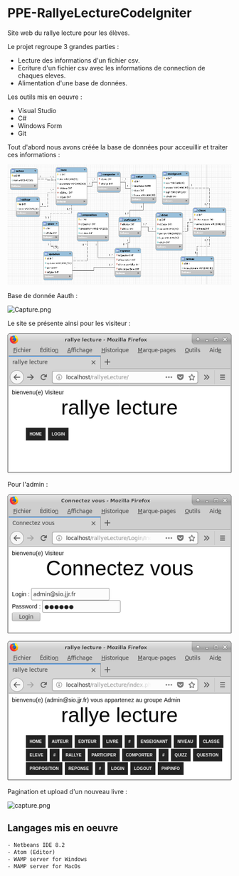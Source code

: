 # PPE-RallyeLectureCodeIgniter

Site web du rallye lecture pour les élèves.

Le projet regroupe 3 grandes parties :

* Lecture des informations d'un fichier csv.
* Ecriture d'un fichier csv avec les informations de connection de chaques eleves.
* Alimentation d'une base de données.

Les outils mis en oeuvre : 

* Visual Studio
* C#
* Windows Form
* Git

Tout d'abord nous avons créée la base de données pour acceuillir et traiter ces informations :

![Capture.png](https://github.com/SamGdy/PPE-RallyeLectureC-/blob/master/BddRallyeLecture.PNG)

Base de donnée Aauth :
 
![Capture.png](https://github.com/SamGdy/PPE-RallyeLectureCSharp/blob/master/DB_Schema_Aauth.PNG)

Le site se présente ainsi pour les visiteur :

![Capture.png](https://github.com/SamGdy/PPE-RallyeLectureCodeIgniter/blob/master/rlHomeVisiteur.png)

Pour l'admin :

![capture.png](https://github.com/SamGdy/PPE-RallyeLectureCodeIgniter/blob/master/rlLogin.png)

![capture.png](https://github.com/SamGdy/PPE-RallyeLectureCodeIgniter/blob/master/rlHomeAdmin.png)

Pagination et upload d'un nouveau livre :

![capture.png](https://github.com/SamGdy/PPE-RallyeLectureCodeIgniter/blob/master/PaginationApresCr%C3%A9ationLivre.PNG)


## Langages mis en oeuvre

```
- Netbeans IDE 8.2
- Atom (Editor)
- WAMP server for Windows
- MAMP server for MacOs
